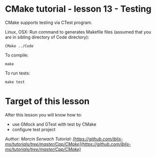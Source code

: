 # CMake tutorial - lesson 13 - Testing
CMake supports testing via CTest program. 

Linux, OSX: Run command to generates Makefile files (assumed that you are in sibling directory of Code directory):
```
CMake ../Code
```
To compile:
```
make
```
To run tests:
```
make test
```

# Target of this lesson
After this lesson you will know how to:
- use GMock and GTest with test by CMake
- configure test project


*Author: Marcin Serwach*
*Tutorial: [https://github.com/iblis-ms/tutorials/tree/master/Cpp/CMake](https://github.com/iblis-ms/tutorials/tree/master/Cpp/CMake)*
